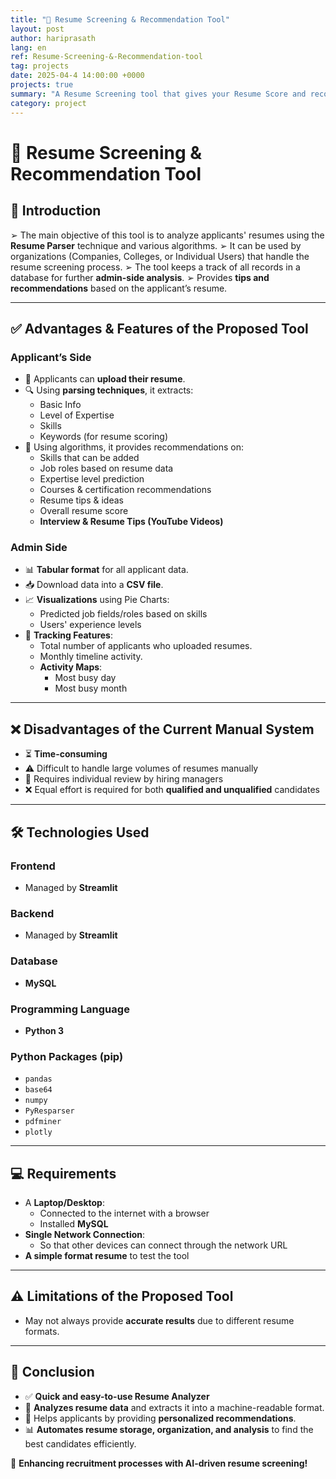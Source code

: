 ```yaml
---
title: "📝 Resume Screening & Recommendation Tool"
layout: post
author: hariprasath
lang: en
ref: Resume-Screening-&-Recommendation-tool
tag: projects
date: 2025-04-4 14:00:00 +0000
projects: true
summary: "A Resume Screening tool that gives your Resume Score and recommendation to improve it."
category: project
---
```




# 📄 Resume Screening & Recommendation Tool

## 📌 Introduction

➢ The main objective of this tool is to analyze applicants' resumes using the **Resume Parser** technique and various algorithms.
➢ It can be used by organizations (Companies, Colleges, or Individual Users) that handle the resume screening process.
➢ The tool keeps a track of all records in a database for further **admin-side analysis**.
➢ Provides **tips and recommendations** based on the applicant’s resume.

---

## ✅ Advantages & Features of the Proposed Tool

### **Applicant’s Side**
- 📝 Applicants can **upload their resume**.
- 🔍 Using **parsing techniques**, it extracts:
  - Basic Info
  - Level of Expertise
  - Skills
  - Keywords (for resume scoring)
- 🧠 Using algorithms, it provides recommendations on:
  - Skills that can be added
  - Job roles based on resume data
  - Expertise level prediction
  - Courses & certification recommendations
  - Resume tips & ideas
  - Overall resume score
  - **Interview & Resume Tips (YouTube Videos)**

### **Admin Side**
- 📊 **Tabular format** for all applicant data.
- 📥 Download data into a **CSV file**.
- 📈 **Visualizations** using Pie Charts:
  - Predicted job fields/roles based on skills
  - Users' experience levels
- 📌 **Tracking Features**:
  - Total number of applicants who uploaded resumes.
  - Monthly timeline activity.
  - **Activity Maps**:
    - Most busy day
    - Most busy month

---

## ❌ Disadvantages of the Current Manual System

- ⏳ **Time-consuming**
- ⚠️ Difficult to handle large volumes of resumes manually
- 🧐 Requires individual review by hiring managers
- ❌ Equal effort is required for both **qualified and unqualified** candidates

---

## 🛠️ Technologies Used

### **Frontend**
- Managed by **Streamlit**

### **Backend**
- Managed by **Streamlit**

### **Database**
- **MySQL**

### **Programming Language**
- **Python 3**

### **Python Packages (pip)**
- `pandas`
- `base64`
- `numpy`
- `PyResparser`
- `pdfminer`
- `plotly`

---

## 💻 Requirements

- A **Laptop/Desktop**:
  - Connected to the internet with a browser
  - Installed **MySQL**
- **Single Network Connection**:
  - So that other devices can connect through the network URL
- **A simple format resume** to test the tool

---

## ⚠️ Limitations of the Proposed Tool

- May not always provide **accurate results** due to different resume formats.

---

## 🏁 Conclusion

- ✅ **Quick and easy-to-use Resume Analyzer**
- 🔎 **Analyzes resume data** and extracts it into a machine-readable format.
- 🎯 Helps applicants by providing **personalized recommendations**.
- 📊 **Automates resume storage, organization, and analysis** to find the best candidates efficiently.

🚀 **Enhancing recruitment processes with AI-driven resume screening!**

